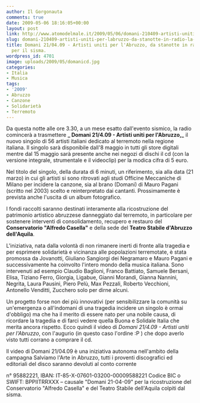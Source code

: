 ```yaml
---
author: Il Gorgonauta
comments: true
date: 2009-05-06 18:16:05+00:00
layout: post
link: http://www.atomodelmale.it/2009/05/06/domani-210409-artisti-uniti-per-labruzzo-da-stanotte-in-radio-la-canzone-per-il-sisma/
slug: domani-210409-artisti-uniti-per-labruzzo-da-stanotte-in-radio-la-canzone-per-il-sisma
title: Domani 21/04.09 - Artisti uniti per l'Abruzzo, da stanotte in radio la canzone
  per il sisma.
wordpress_id: 4701
image: uploads/2009/05/domanicd.jpg
categories:
- Italia
- Musica
tags:
- '2009'
- Abruzzo
- Canzone
- Solidarietà
- Terremoto
---
```


Da questa notte alle ore 3.30, a un mese esatto dall'evento sismico, la radio comincerà a trasmettere **_ Domani 21/4.09 - Artisti uniti per l'Abruzzo,_** il nuovo singolo di 56 artisti italiani dedicato al terremoto nella regione italiana. Il singolo sarà disponibile dall'8 maggio in tutti gli store digitali mentre dal 15 maggio sarà presente anche nei negozi di dischi il cd (con la versione integrale, strumentale e il videoclip) per la modica cifra di 5 euro.

Nel titolo del singolo, della durata di 6 minuti, un riferimento, sia alla data (21 marzo) in cui gli artisti si sono ritrovati  agli studi Officine Meccaniche di Milano per incidere la canzone, sia al brano (Domani) di Mauro Pagani (scritto nel 2003) scelto e reinterpretato dai cantanti. Prossimamente è prevista anche l'uscita di un album fotografico.

I fondi raccolti saranno destinati interamente alla ricostruzione del patrimonio artistico abruzzese danneggiato dal terremoto, in particolare per sostenere interventi di consolidamento, recupero e restauro del **Conservatorio "Alfredo Casella"** e della sede del **Teatro Stabile d'Abruzzo dell'Aquila**.

L'iniziativa, nata dalla volontà di non rimanere inerti di fronte alla tragedia e per esprimere solidarietà e vicinanza alle popolazioni terremotate, è stata promossa da Jovanotti, Giuliano Sangiorgi dei Negramaro e Mauro Pagani e successivamente ha coinvolto l'intero mondo della musica italiana. Sono intervenuti ad esempio Claudio Baglioni, Franco Battiato, Samuele Bersani, Elisa, Tiziano Ferro, Giorgia, Ligabue, Gianni Morandi, Gianna Nannini, Negrita, Laura Pausini, Piero Pelù, Max Pezzali, Roberto Vecchioni, Antonello Venditti, Zucchero solo per dirne alcuni.

Un progetto forse non dei più innovativi (per sensibilizzare la comunità su un'emergenza o all'indomani di una tragedia incidere un singolo è ormai d'obbligo) ma che ha il merito di essere nato per una nobile causa, di ricordare la tragedia e di farci vedere quella Buona e Solidale Italia che merita ancora rispetto. Ecco quindi il video di _Domani 21/4.09 - Artisti uniti per l'Abruzzo_, con l'augurio (in questo caso l'ordine :P ) che dopo averlo visto tutti corrano a comprare il cd.

Il video di Domani 21/04.09 è una iniziativa autonoma nell'ambito della campagna Salviamo l'Arte in Abruzzo, tutti i proventi discografici ed editoriali del disco saranno devoluti al conto corrente

n° 95882221, IBAN: IT-85-X-07601-03200-00009588221
Codice BIC o SWIFT: BPPIITRRXXX – causale "Domani 21-04-09"
per la ricostruzione del Conservatorio "Alfredo Casella" e del Teatro Stabile dell'Aquila colpiti dal sisma.
